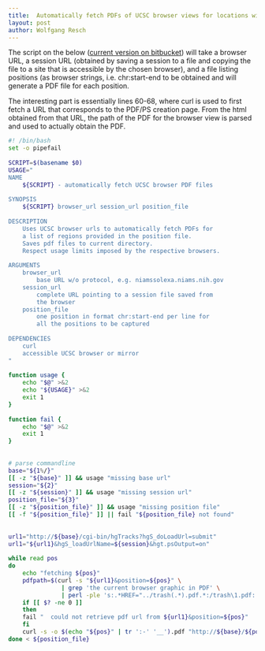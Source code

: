 ```yaml
---
title:  Automatically fetch PDFs of UCSC browser views for locations within a given session
layout: post
author: Wolfgang Resch
---
```



The script on the below ([current version on
bitbucket](https://bitbucket.org/wresch/fetch_browser_screenshots/overview))
will take a browser URL, a session URL (obtained by saving a session
to a file and copying the file to a site that is accessible by the
chosen browser), and a file listing positions (as browser strings,
i.e. chr:start-end to be obtained and will generate a PDF file for
each position.

The interesting part is essentially lines 60-68, where curl is used to
first fetch a URL that corresponds to the PDF/PS creation page. From
the html obtained from that URL, the path of the PDF for the browser
view is parsed and used to actually obtain the PDF.


```bash
#! /bin/bash
set -o pipefail
 
SCRIPT=$(basename $0)
USAGE="
NAME
    ${SCRIPT} - automatically fetch UCSC browser PDF files
 
SYNOPSIS
    ${SCRIPT} browser_url session_url position_file
 
DESCRIPTION
    Uses UCSC browser urls to automatically fetch PDFs for
    a list of regions provided in the position file.
    Saves pdf files to current directory.
    Respect usage limits imposed by the respective browsers.
 
ARGUMENTS
    browser_url
        base URL w/o protocol, e.g. niamssolexa.niams.nih.gov
    session_url
        complete URL pointing to a session file saved from
        the browser
    position_file
        one position in format chr:start-end per line for
        all the positions to be captured
 
DEPENDENCIES
    curl
    accessible UCSC browser or mirror
"
 
function usage {
    echo "$@" >&2
    echo "${USAGE}" >&2
    exit 1
}
 
function fail {
    echo "$@" >&2
    exit 1
}
 
 
# parse commandline
base="${1%/}"
[[ -z "${base}" ]] && usage "missing base url"
session="${2}"
[[ -z "${session}" ]] && usage "missing session url"
position_file="${3}"
[[ -z "${position_file}" ]] && usage "missing position file"
[[ -f "${position_file}" ]] || fail "${position_file} not found"
 
 
url1="http://${base}/cgi-bin/hgTracks?hgS_doLoadUrl=submit"
url1="${url1}&hgS_loadUrlName=${session}&hgt.psOutput=on"
 
while read pos
do
    echo "fetching ${pos}"
    pdfpath=$(curl -s "${url1}&position=${pos}" \
               | grep 'the current browser graphic in PDF' \
               | perl -ple 's:.*HREF="../trash(.*).pdf.*:/trash\1.pdf:')
    if [[ $? -ne 0 ]]
    then
    fail "  could not retrieve pdf url from ${url1}&position=${pos}"
    fi
    curl -s -o $(echo "${pos}" | tr ':-' '__').pdf "http://${base}/${pdfpath}"
done < ${position_file}
``` 
 
